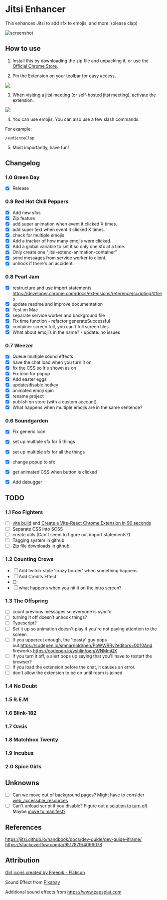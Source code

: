 # Jitsi Enhancer

This enhances Jitsi to add sfx to emojis, and more. (please clap)

![screenshot](./images/screenshot.png)

## How to use

1. Install this by downloading the zip file and unpacking it, or use the [Official Chrome Store](https://chrome.google.com/webstore/detail/jitsi-enhancer/dmgjnkmnphhfphojhcmhmomkmfbpbdbj). 

2. Pin the Extension on your toolbar for easy access.

![](./images/readme-pin-it.png)

3. When visiting a jitsi meeting (or self-hosted jitsi meeting), activate the extension.

![](./images/readme-activate.png)

4. You can use emojis. You can also use a few slash commands.

For example:
```
/audienceClap
```

5. Most importantly, have fun!

## Changelog

### 1.0 Green Day
- [x] Release

### 0.9 Red Hot Chili Peppers
- [x] Add new sfxs
- [x] Zip feature
- [x] add super animation when event it clicked X times.
- [x] add super text when event it clicked X times.
- [x] check for multiple emojis
- [x] Add a tracker of how many emojis were clicked.
- [x] Add a global variable to set it so only one sfx at a time.
- [x] Only create one "jitsi-extend-animation-container"
- [x] send messages from service worker to client.
- [x] unhook if there's an accident. 

### 0.8 Pearl Jam
- [x] restructure and use import statements https://developer.chrome.com/docs/extensions/reference/scripting/#files
- [x] update readme and improve documentation
- [x] Test on Mac
- [x] separate service worker and background file
- [x] Fix time function - refactor generateSuccessful
- [x] container screen full, you can’t full screen tiles.
- [x] What about emoji’s in the name? - update: no issues

### 0.7 Weezer
- [x] Queue multiple sound effects
- [x] have the chat load when you turn it on
- [x] fix the CSS so it's shown as on
- [x] Fix icon for popup
- [x] Add easter eggs
- [x] update/disable hotkey
- [x] animated emoji spin
- [x] rename project
- [x] publish on store (with a custom account)
- [x] What happens when multiple emojis are in the same sentence?

### 0.6 Soundgarden

- [x] Fix generic icon
- [x] set up multiple sfx for 5 things
- [x] set up multiple sfx for all the things
- [x] change popup to sfx
- [x] get animated CSS when button is clicked
- [x] Add debugger


## TODO 

### 1.1 Foo Fighters
- [ ] [vite build](https://github.com/StarkShang/vite-plugin-chrome-extension) and [Create a Vite-React Chrome Extension in 90 seconds](https://dev.to/jacksteamdev/create-a-vite-react-chrome-extension-in-90-seconds-3df7)
- [ ] Separate CSS into SCSS
- [ ] create utils (Can't seem to figure out import statements?)
- [ ] Tagging system in github
- [ ] Zip file downloads in github

### 1.2 Counting Crows
- [ ] Add twitch-style 'crazy border' when something happens
- [ ] Add Credits Effect
- [ ] 
- [ ] what happens when you hit it on the intro screen?

### 1.3 The Offspring
- [ ] count previous messages so everyone is sync'd
- [ ] turning it off doesn’t unhook things?
- [ ] Typescript?
- [ ] Set it up so animation doesn't play if you're not paying attention to the screen.
- [ ] If you uppercut enough, the 'toasty' guy pops out.https://codepen.io/smnarnold/pen/PoWWRRv?editors=0010And fireworks.https://codepen.io/yshlin/pen/WNMmQX
- [ ] if you turn it off, a alert pops up saying that you'll have to restart the browser?
- [ ] If you load the extension before the chat, it causes an error. 
- [ ] don't allow the extension to be on until room is joined

### 1.4 No Doubt


### 1.5 R.E.M

### 1.6 Blink-182

### 1.7 Oasis

### 1.8 Matchbox Twenty

### 1.9 Incubus

### 2.0 Spice Girls

## Unknowns
- [ ] Can we move out of background pages? Might have to consider [web_accessible_resources](https://dev.to/jacksteamdev/advanced-config-for-rpce-3966)
- [ ] Can't unload script if you disable? Figure out a [solution to turn off](https://stackoverflow.com/questions/18477910/chrome-extension-how-to-remove-content-script-after-injection). Maybe [move to manifest?](https://github.com/fregante/webext-dynamic-content-scripts/blob/main/how-to-add-github-enterprise-support-to-web-extensions.md)

## References
https://jitsi.github.io/handbook/docs/dev-guide/dev-guide-iframe/
https://stackoverflow.com/a/9517879/4096078

## Attribution

<a href="https://www.flaticon.com/free-icons/girl" title="girl icons">Girl icons created by Freepik - Flaticon</a>

Sound Effect from <a href="https://pixabay.com/sound-effects/?utm_source=link-attribution&amp;utm_medium=referral&amp;utm_campaign=music&amp;utm_content=6185">Pixabay</a>

Additional sound effects from https://www.zapsplat.com
